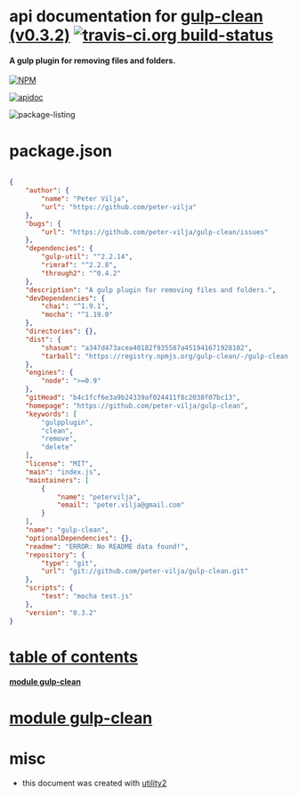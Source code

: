 # api documentation for  [gulp-clean (v0.3.2)](https://github.com/peter-vilja/gulp-clean)  [![travis-ci.org build-status](https://api.travis-ci.org/npmdoc/node-npmdoc-gulp-clean.svg)](https://travis-ci.org/npmdoc/node-npmdoc-gulp-clean)
#### A gulp plugin for removing files and folders.

[![NPM](https://nodei.co/npm/gulp-clean.png?downloads=true)](https://www.npmjs.com/package/gulp-clean)

[![apidoc](https://npmdoc.github.io/node-npmdoc-gulp-clean/build/screen-capture.buildNpmdoc.browser._2Fhome_2Ftravis_2Fbuild_2Fnpmdoc_2Fnode-npmdoc-gulp-clean_2Ftmp_2Fbuild_2Fapidoc.html.png)](https://npmdoc.github.io/node-npmdoc-gulp-clean/build..beta..travis-ci.org/apidoc.html)

![package-listing](https://npmdoc.github.io/node-npmdoc-gulp-clean/build/screen-capture.npmPackageListing.svg)



# package.json

```json

{
    "author": {
        "name": "Peter Vilja",
        "url": "https://github.com/peter-vilja"
    },
    "bugs": {
        "url": "https://github.com/peter-vilja/gulp-clean/issues"
    },
    "dependencies": {
        "gulp-util": "^2.2.14",
        "rimraf": "^2.2.8",
        "through2": "^0.4.2"
    },
    "description": "A gulp plugin for removing files and folders.",
    "devDependencies": {
        "chai": "^1.9.1",
        "mocha": "^1.19.0"
    },
    "directories": {},
    "dist": {
        "shasum": "a347d473acea40182f935587a451941671928102",
        "tarball": "https://registry.npmjs.org/gulp-clean/-/gulp-clean-0.3.2.tgz"
    },
    "engines": {
        "node": ">=0.9"
    },
    "gitHead": "b4c1fcf6e3a9b24339af024411f8c2038f07bc13",
    "homepage": "https://github.com/peter-vilja/gulp-clean",
    "keywords": [
        "gulpplugin",
        "clean",
        "remove",
        "delete"
    ],
    "license": "MIT",
    "main": "index.js",
    "maintainers": [
        {
            "name": "petervilja",
            "email": "peter.vilja@gmail.com"
        }
    ],
    "name": "gulp-clean",
    "optionalDependencies": {},
    "readme": "ERROR: No README data found!",
    "repository": {
        "type": "git",
        "url": "git://github.com/peter-vilja/gulp-clean.git"
    },
    "scripts": {
        "test": "mocha test.js"
    },
    "version": "0.3.2"
}
```



# <a name="apidoc.tableOfContents"></a>[table of contents](#apidoc.tableOfContents)

#### [module gulp-clean](#apidoc.module.gulp-clean)



# <a name="apidoc.module.gulp-clean"></a>[module gulp-clean](#apidoc.module.gulp-clean)



# misc
- this document was created with [utility2](https://github.com/kaizhu256/node-utility2)
